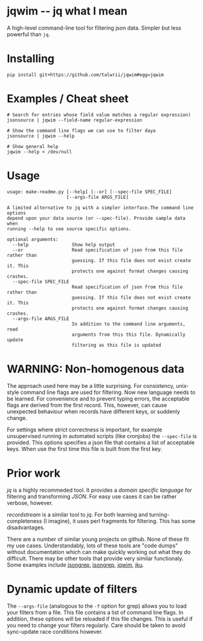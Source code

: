 <!-- This is generated by make-readme.py do not edit -->
# jqwim -- jq what I mean

A high-level command-line tool for filtering json data. Simpler but less powerful than `jq`.

# Installing

```
pip install git+https://github.com/talwrii/jqwim#egg=jqwim
```

# Examples / Cheat sheet

```
# Search for entries whose field value matches a regular expression)
jsonsource | jqwim --field-name regular-expression

# Show the command line flags we can use to filter daya
jsonsource | jqwim --help

# Show general help
jqwim --help < /dev/null

```

# Usage

```
usage: make-readme.py [--help] [--or] [--spec-file SPEC_FILE]
                      [--args-file ARGS_FILE]

A limited alternative to jq with a simpler interface.The command line options
depend upon your data source (or --spec-file). Provide sample data when
running --help to see source specific options.

optional arguments:
  --help                Show help output
  --or                  Read specification of json from this file rather than
                        guessing. If this file does not exist create it. This
                        protects one against format changes causing crashes.
  --spec-file SPEC_FILE
                        Read specification of json from this file rather than
                        guessing. If this file does not exist create it. This
                        protects one against format changes causing crashes.
  --args-file ARGS_FILE
                        In addition to the command line arguments, read
                        arguments from this this file. Dynamically update
                        filtering as this file is updated

```

# WARNING: Non-homogenous data

The approach used here may be a little surprising.
For consistency, unix-style command line flags are used for filtering. Now new language needs to be learned.
For convenience and to prevent typing errors, the acceptable flags are derived from the first record.
This, however, can cause unexpected behaviour when records have different keys, or suddenly change.

For settings where strict correctness is important, for example unsupervised running in automated scripts (like cronjobs) the `--spec-file` is provided.
This options specifies a json file that contains a list of acceptable keys.
When use the first time this file is built from the first key.

# Prior work

*jq* is a highly recommeded tool. It provides a *domain specific language* for filtering and transforming *JSON*. For easy use cases it can be rather verbose, however.

*recordstream* is a similar tool to *jq*. For both learning and turning-completeness (I imagine), it uses perl fragments for filtering. This has some disadvantages.

There are a number of similar young projects on github.
None of these fit my use cases.
Understandably, lots of these tools are "code dumps" without documentation which can make quickly working out what they do difficult.
There may be other tools that provide very similar functionaly.
Some examples include [jsongrep](https://github.com/terrycojones/jsongrep), [jsongrep](https://github.com/dsc/jsongrep), [jqwim](https://github.com/jsonlines/jqwim), [jku](https://github.com/bjorne/jku).

# Dynamic update of filters

The `--args-file` (analogous to the `-f` option for grep) allows you to load your filters from a file.
This file contains a list of command line flags.
In addition, these options will be reloaded if this file changes.
This is useful if you need to change your filters regularly.
Care should be taken to avoid sync-update race conditions however.
